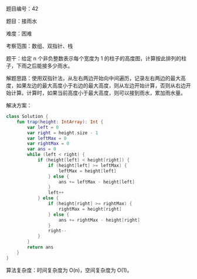 题目编号：42

题目：接雨水

难度：困难

考察范围：数组、双指针、栈

题干：给定 n 个非负整数表示每个宽度为 1 的柱子的高度图，计算按此排列的柱子，下雨之后能接多少雨水。

解题思路：使用双指针法，从左右两边开始向中间遍历，记录左右两边的最大高度，如果左边的最大高度小于右边的最大高度，则从左边开始计算，否则从右边开始计算。计算时，如果当前高度小于最大高度，则可以接到雨水，累加雨水量。

解决方案：

```kotlin
class Solution {
    fun trap(height: IntArray): Int {
        var left = 0
        var right = height.size - 1
        var leftMax = 0
        var rightMax = 0
        var ans = 0
        while (left < right) {
            if (height[left] < height[right]) {
                if (height[left] >= leftMax) {
                    leftMax = height[left]
                } else {
                    ans += leftMax - height[left]
                }
                left++
            } else {
                if (height[right] >= rightMax) {
                    rightMax = height[right]
                } else {
                    ans += rightMax - height[right]
                }
                right--
            }
        }
        return ans
    }
}
```

算法复杂度：时间复杂度为 O(n)，空间复杂度为 O(1)。